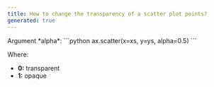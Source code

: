 ```yaml
---
title: How to change the transparency of a scatter plot points?
generated: true
---
```

<div markdown="1" class="ans">
Argument *alpha*:
```python
ax.scatter(x=xs, y=ys, alpha=0.5)
```
</div>

Where:
- **0:** transparent
- **1:** opaque
